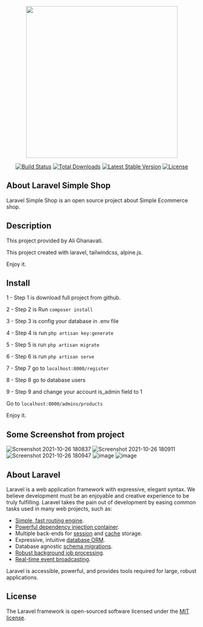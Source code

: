 <p align="center"><a href="https://laravel.com" target="_blank"><img src="https://raw.githubusercontent.com/laravel/art/master/logo-lockup/5%20SVG/2%20CMYK/1%20Full%20Color/laravel-logolockup-cmyk-red.svg" width="400"></a></p>

<p align="center">
<a href="https://travis-ci.org/laravel/framework"><img src="https://travis-ci.org/laravel/framework.svg" alt="Build Status"></a>
<a href="https://packagist.org/packages/laravel/framework"><img src="https://img.shields.io/packagist/dt/laravel/framework" alt="Total Downloads"></a>
<a href="https://packagist.org/packages/laravel/framework"><img src="https://img.shields.io/packagist/v/laravel/framework" alt="Latest Stable Version"></a>
<a href="https://packagist.org/packages/laravel/framework"><img src="https://img.shields.io/packagist/l/laravel/framework" alt="License"></a>
</p>

## About Laravel Simple Shop

Laravel Simple Shop is an open source project about Simple Ecommerce shop.

## Description

This project provided by Ali Ghanavati.

This project created with laravel, tailwindcss, alpine.js.

Enjoy it.

## Install

1 - Step 1 is download full project from github.

2 - Step 2 is Run `composer install`

3 - Step 3 is config your database in .env file

4 - Step 4 is run `php artisan key:generate`

5 - Step 5 is run `php artisan migrate`

6 - Step 6 is run `php artisan serve`

7 - Step 7 go to `localhost:8000/register`

8 - Step 8 go to database users

9 - Step 9 and change your account is_admin field to 1

Go to `localhost:8000/admins/products`

Enjoy it.

## Some Screenshot from project
![Screenshot 2021-10-26 180837](https://user-images.githubusercontent.com/60067642/138902695-d099e5b9-0399-4a04-b97e-c2300deeced6.png)
![Screenshot 2021-10-26 180911](https://user-images.githubusercontent.com/60067642/138902840-0dcef2d3-ceb1-4ec3-8f89-9e141a3c766a.png)
![Screenshot 2021-10-26 180947](https://user-images.githubusercontent.com/60067642/138902858-d8831354-49e9-4ccf-9e8f-521eaa6a50e3.png)
![image](https://user-images.githubusercontent.com/60067642/142770822-f3aa540e-c4e5-40ef-99c1-0d5aec3d3f9e.png)
![image](https://user-images.githubusercontent.com/60067642/142770839-c1f53c74-30d5-4b8d-a7e0-347c25ae90e5.png)
## About Laravel

Laravel is a web application framework with expressive, elegant syntax. We believe development must be an enjoyable and creative experience to be truly fulfilling. Laravel takes the pain out of development by easing common tasks used in many web projects, such as:

- [Simple, fast routing engine](https://laravel.com/docs/routing).
- [Powerful dependency injection container](https://laravel.com/docs/container).
- Multiple back-ends for [session](https://laravel.com/docs/session) and [cache](https://laravel.com/docs/cache) storage.
- Expressive, intuitive [database ORM](https://laravel.com/docs/eloquent).
- Database agnostic [schema migrations](https://laravel.com/docs/migrations).
- [Robust background job processing](https://laravel.com/docs/queues).
- [Real-time event broadcasting](https://laravel.com/docs/broadcasting).

Laravel is accessible, powerful, and provides tools required for large, robust applications.

## License

The Laravel framework is open-sourced software licensed under the [MIT license](https://opensource.org/licenses/MIT).
